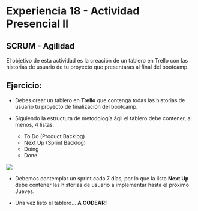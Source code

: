 # Experiencia 18 - Actividad Presencial II
## SCRUM - Agilidad

El objetivo de esta actividad es la creación de un tablero en Trello con las historias de usuario de tu proyecto que presentaras al final del bootcamp.

## Ejercicio: 

- Debes crear un tablero en **Trello** que contenga todas las historias de usuario tu proyecto de finalización del bootcamp.

- Siguiendo la estructura de metodología ágil el tablero debe contener, al menos, 4 listas:
    - To Do (Product Backlog)
    - Next Up (Sprint Backlog)
    - Doing
    - Done

![](ss-1.png)

- Debemos contemplar un sprint cada 7 días, por lo que la lista **Next Up** debe contener las historias de usuario a implementar hasta el próximo Jueves.

- Una vez listo el tablero... **A CODEAR!**


